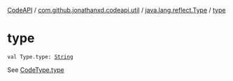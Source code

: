 [CodeAPI](../../index.md) / [com.github.jonathanxd.codeapi.util](../index.md) / [java.lang.reflect.Type](index.md) / [type](.)

# type

`val Type.type: `[`String`](https://kotlinlang.org/api/latest/jvm/stdlib/kotlin/-string/index.html)

See [CodeType.type](../../com.github.jonathanxd.codeapi.type/-code-type/type.md)

